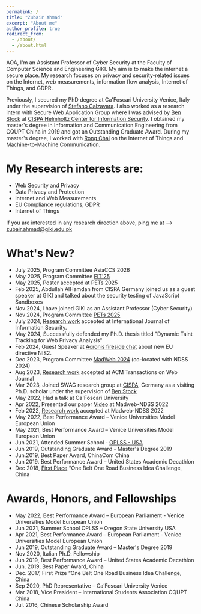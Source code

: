 ```yaml
---
permalink: /
title: "Zubair Ahmad"
excerpt: "About me"
author_profile: true
redirect_from: 
  - /about/
  - /about.html
---
```


AOA, I'm an Assistant Professor of Cyber Security at the Faculty of Computer Science and Engineering GIKI. My aim is to make the internet a secure place. My research focuses on privacy and security-related issues on the Internet, web measurements, information flow analysis, Internet of Things, and GDPR.

Previously, I secured my PhD degree at Ca'Foscari University Venice, Italy under the supervision of [Stefano Calzavara](https://www.dais.unive.it/~calzavara/).  I also worked as a research intern with Secure Web Application Group where I was advised by [Ben Stock](https://swag.cispa.saarland/people/benstock.html) at [CISPA Helmholtz Center for Information Security](https://cispa.de/en). I obtained my master's degree in Information and Communication Engineering from CQUPT China in 2019 and got an Outstanding Graduate Award. During my master's degree, I worked with [Rong Chai](https://ieeexplore.ieee.org/author/37591465400) on the Internet of Things and Machine-to-Machine Communication. 

My Research interests are:
======

* Web Security and Privacy
* Data Privacy and Protection
* Internet and Web Measurements 
* EU Compliance regulations, GDPR
* Internet of Things

If you are interested in any research direction above, ping me at --> zubair.ahmad@giki.edu.pk

What's New?
======


*  July 2025, Program Committee AsiaCCS 2026
*  May 2025, Program Committee [FIT'25](https://fit.edu.pk/)
*  May 2025, Poster accepted at PETs 2025
*  Feb 2025, Abdullah AlHamdan from CISPA Germany joined us as a guest speaker at GIKI and talked about the security testing of JavaScript Sandboxes
*  Nov 2024, I have joined GIKI as an Assistant Professor (Cyber Security)
*  Nov 2024, Program Committee [PETs 2025](https://artifact.petsymposium.org/artifact2025.2/users.php/pc)
*  July 2024, [Research work](https://link.springer.com/article/10.1007/s10207-024-00886-0) accepted at International Journal of Information Security.
*  May 2024, Successfully defended my Ph.D. thesis titled "Dynamic Taint Tracking for Web Privacy Analysis"
*  Feb 2024, Guest Speaker at [Acronis fireside chat](https://acronis.events/event/protecting-sensitive-data-to-satisfy-nis-2-gdpr-and-other-requirements-eu/) about new EU directive NIS2.
*  Dec 2023, Program Committee [MadWeb 2024](https://madweb.work/) (co-located with NDSS 2024)
*  Aug 2023, [Research work](https://dl.acm.org/doi/10.1145/3623382) accepted at ACM Transactions on Web Journal
*  Mar 2023, Joined SWAG research  group at [CISPA](https://cispa.de/en), Germany as a visiting Ph.D. scholar under the supervision of [Ben Stock](https://cispa.de/en/people/ben.stock)
*  May 2022, Had a talk at Ca'Foscari University
*  Apr 2022, Presented our paper [Video](https://www.youtube.com/watch?app=desktop&v=5zfHquGGi9U) at Madweb-NDSS 2022 
*  Feb 2022, [Research work](https://www.ndss-symposium.org/wp-content/uploads/madweb2022_23005_paper.pdf) accepted at Madweb-NDSS 2022
*  May 2022, Best Performance Award – Venice Universities Model European Union 
*  May 2021, Best Performance Award – Venice Universities Model European Union 
*  Jun 2021, Attended Summer School - [OPLSS - USA](https://www.cs.uoregon.edu/research/summerschool/summer21/) 	 	 		
*  Jun 2019, Outstanding Graduate Award - Master's Degree 2019 					
*  Jun.2019, Best Paper Award, ChinaCom China
*  Jun 2019. Best Performance Award – United States Academic Decathlon
*  Dec 2018, [First Place](https://mp.weixin.qq.com/s/2FbH03J2K8t3vE_Z743XeQ?fbclid=IwAR0i0WwMkm0jSKDfUptispo9eiIWfPn3jnrRUC4GQjg8SzNnzz-Bxo7rblQ) “One Belt One Road Business Idea Challenge, China	



Awards, Honors, and Fellowships
======

* May 2022, Best Performance Award – European Parliament - Venice Universities Model European Union
* Jun 2021, Summer School OPLSS – Oregon State University USA
* Apr 2021, Best Performance Award – European Parliament - Venice Universities Model European Union
* Jun 2019, Outstanding Graduate Award – Master's Degree 2019
* Nov 2020, Italian Ph.D. Fellowship
* Jun 2019, Best Performance Award – United States Academic Decathlon
* Jun. 2019, Best Paper Award, China
* Dec. 2017, First Prize “One Belt One Road Business Idea Challenge, China                                                            	
* Sep 2020,  PhD Representative – Ca’Foscari University Venice
* Mar 2018,  Vice President – International Students Association CQUPT China
* Jul. 2016, Chinese Scholarship Award







